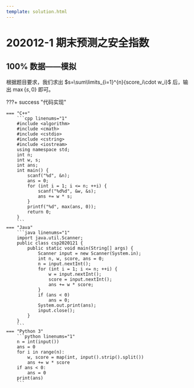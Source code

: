 ```yaml
---
template: solution.html
---
```

# 202012-1 期末预测之安全指数

## 100% 数据——模拟

根据题目要求，我们求出 $s=\sum\limits_{i=1}^{n}{score_i\cdot w_i}$ 后，输出 $\max\{{s, 0}\}$ 即可。

<a id="code1"></a>
???+ success "代码实现"

    === "C++"
        ```cpp linenums="1"
        #include <algorithm>
        #include <cmath>
        #include <cstdio>
        #include <cstring>
        #include <iostream>
        using namespace std;
        int n;
        int w, s;
        int ans;
        int main() {
            scanf("%d", &n);
            ans = 0;
            for (int i = 1; i <= n; ++i) {
                scanf("%d%d", &w, &s);
                ans += w * s;
            }
            printf("%d", max(ans, 0));
            return 0;
        }
        ```
    === "Java"
        ```java linenums="1"
        import java.util.Scanner;
        public class csp2020121 {
            public static void main(String[] args) {
                Scanner input = new Scanner(System.in);
                int n, w, score, ans = 0;
                n = input.nextInt();
                for (int i = 1; i <= n; ++i) {
                    w = input.nextInt();
                    score = input.nextInt();
                    ans += w * score;
                }
                if (ans < 0)
                    ans = 0;
                System.out.print(ans);
                input.close();
            }
        }
        ```
    === "Python 3"
        ```python linenums="1"
        n = int(input())
        ans = 0
        for i in range(n):
            w, score = map(int, input().strip().split())
            ans += w * score
        if ans < 0:
            ans = 0
        print(ans)
        ```